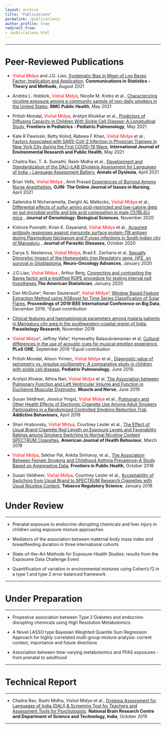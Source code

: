 ```yaml
---
layout: archive
title: "Publications"
permalink: /publications/
author_profile: true
redirect_from: 
- /publications.html
---
```


--- 

# Peer-Reviewed Publications

* <span style="text-align: justify"> <span style ="color:red">Vishal Midya</span> and J.G. Liao, <span style ="color:purple"> [Systematic Bias in Mean of Log Bayes Factor: Implication and Application](https://www.tandfonline.com/doi/full/10.1080/03610926.2021.1970768)</span>, **Communications in Statistics - Theory and Methods**, August 2021 </span>

*  <span style="text-align: justify"> Andréa L. Hobkirk, <span style ="color:red">Vishal Midya</span>, Nicolle M. Krebs et al.,  <span style ="color:purple"> [Characterizing nicotine exposure among a community sample of non-daily smokers in the United States](https://doi.org/10.1186/s12889-021-11052-9)</span>, **BMC Public Health**, May 2021 </span>

* <span style="text-align: justify"> Pritish Mondal, <span style ="color:red">Vishal Midya</span>, Arshjot Khokhar et al.,  <span style ="color:purple"> [Predictors of Diffusing Capacity in Children With Sickle Cell Disease: A Longitudinal Study](https://doi.org/10.3389/fped.2021.678174)</span>, **Frontiers in Pediatrics - Pediatric Pulmonology**, May 2021 </span>

* <span style="text-align: justify"> Kate R Pawloski, Betty Kolod, Rabeea F Khan, <span style ="color:red">Vishal Midya</span> et al., <span style ="color:purple"> [Factors Associated with SARS-CoV-2 Infection in Physician Trainees in New York City during the First COVID-19 Wave](https://www.mdpi.com/1660-4601/18/10/5274)</span>, **International Journal of Environmental Research and Public Health**, May 2021 </span>
  
* <span style="text-align: justify"> Chaitra Rao, T. A. Sumathi, Rashi Midha et al., <span style ="color:purple"> [Development and Standardization of the DALI-iLAB (Dyslexia Assessment for Languages of India – Language Assessment Battery](https://link.springer.com/article/10.1007/s11881-021-00227-z)</span>, **Annals of Dyslexia**, April 2021 </span>

* <span style="text-align: justify"> Brian Vells, <span style ="color:red">Vishal Midya</span> , Amit Prasad <span style ="color:purple"> [Experiences of Burnout Among Nurse Anesthetists](https://ojin.nursingworld.org/MainMenuCategories/ANAMarketplace/ANAPeriodicals/OJIN/TableofContents/Vol-26-2021/No2-May-2021/Articles-Previous-Topics/Burnout-Among-Nurse-Anesthetists.html)</span>, **OJIN: The Online Journal of Issues in Nursing**, April 2021 </span>

*  <span style="text-align: justify"> Sailendra N Nichenametla, Dwight AL Mattocks, <span style ="color:red">Vishal Midya</span> et al., <span style ="color:purple"> [Differential effects of sulfur amino acid-restricted and low-calorie diets on gut microbial profile and bile acid composition in male C57BL6/J mice](https://academic.oup.com/biomedgerontology/advance-article/doi/10.1093/gerona/glaa270/5940738) </span>, **Journal of Gerontology: Biological Sciences**, November 2020 </span> 

* <span style="text-align: justify"> Kishore Punnath; Kiran K. Dayanand; <span style ="color:red">Vishal Midya</span> et al., <span style ="color:purple"> [Acquired antibody responses against merozoite surface protein-119 antigen during Plasmodium falciparum and P.vivax infections in South Indian city of Mangaluru](https://link.springer.com/article/10.1007%2Fs12639-020-01288-4) </span>, **Journal of Parasitic Diseases**, October 2020 </span>

* <span style="text-align: justify"> Darya S. Nesterova, <span style ="color:red">Vishal Midya</span>, Brad E. Zacharia et al, <span style ="color:purple"> [Sexually Dimorphic Impact of the Homeostatic Iron Regulatory gene, _HFE_, on survival in Glioblastoma](https://academic.oup.com/noa/advance-article/doi/10.1093/noajnl/vdaa001/5696853)</span>, **Neuro-Oncology Advances**, January 2020 </span>

* <span style="text-align: justify"> J.G.Liao, <span style ="color:red">Vishal Midya</span> , Arthur Berg,<span style ="color:purple"> [Connecting and contrasting the Bayes factor and a modified ROPE procedure for testing interval null hypotheses](https://doi.org/10.1080/00031305.2019.1701550)</span>,**The American Statistician**, January 2020 </span>

* <span style="text-align: justify"> Dan McGuire^, Renan Sauteraud^, <span style ="color:red">Vishal Midya</span>^, <span style ="color:purple"> [Window Based Feature Extraction Method using XGBoost for Time Series Classification of Solar Flares](https://ieeexplore.ieee.org/document/9006212)</span>,  **Proceedings of 2019 IEEE International Conference on Big Data**, December 2019, ^_Equal contribution_</span>

* <span style="text-align: justify"> <span style ="color:purple">[Clinical features and haematological parameters among malaria patients in Mangaluru city area in the southwestern coastal region of India](https://doi.org/10.1007/s00436-019-06540-2)</span>, **Parasitology Research**, November 2019 </span>

* <span style="text-align: justify"> <span style ="color:red">Vishal Midya</span>^, Jeffrey Valla^, Hymavathy Balasubramanian et al, <span style ="color:purple"> [Cultural differences in the use of acoustic cues for musical emotion experience](https://doi.org/10.1371/journal.pone.0222380)</span>, **PLoS ONE**, September 2019 ^_Equal contribution_</span>

* <span style="text-align: justify"> Pritish Mondal, Alison Yirinec, <span style ="color:red">Vishal Midya</span> et al.,<span style ="color:purple"> [Diagnostic value of spirometry vs. impulse oscillometry: A comparative study in children with sickle cell disease](https://onlinelibrary.wiley.com/doi/abs/10.1002/ppul.24382)</span>, **Pediatric Pulmonology**, June 2019. </span>

* <span style="text-align: justify"> Arshjot Khokar, Athira Nair, <span style ="color:red">Vishal Midya</span> et al,<span style ="color:purple"> [The Association between Pulmonary Function and Left Ventricular Volume and Function in Duchenne Muscular Dystrophy](https://doi.org/10.1002/mus.26623)</span>, **Muscle and Nerve**, June 2019 </span>


* <span style="text-align: justify"> Susan Veldheer, Jessica Yingst, <span style ="color:red">Vishal Midya</span> et al.,<span style ="color:purple"> [Pulmonary and Other Health Effects of Electronic Cigarette Use Among Adult Smokers Participating in a Randomized Controlled Smoking Reduction Trial](https://doi.org/10.1016/j.addbeh.2018.10.041)</span>, **Addictive Behaviours**, April 2019 </span>

* <span style="text-align: justify"> Shari Hrabovsky, <span style ="color:red">Vishal Midya</span>, Courtney Lester et al.,<span style ="color:purple"> [The Effect of Usual Brand Cigarette Rod Length on Exposure Levels and Favorability Ratings among Smokers Switching to Normal Nicotine Content SPECTRUM Cigarettes](https://doi.org/10.5993/AJHB.43.2.14)</span>, **American Journal of Health Behaviour**, March 2019 </span>

* <span style="text-align: justify"> <span style ="color:red">Vishal Midya</span>, Sekhar Pal, Ankita Sinharoy, et al.,<span style ="color:purple"> [The Association Between Female Smoking and Childhood Asthma Prevalence–A Study Based on Aggregative Data](https://doi.org/10.3389/fpubh.2018.00295)</span>, **Frontiers in Public Health**, October 2018 </span>

* <span style="text-align: justify"> Susan Veldheer, <span style ="color:red">Vishal Midya</span>, Courtney Lester et al.,<span style ="color:purple"> [Acceptability of Switching from Usual Brand to SPECTRUM Research Cigarettes with Usual Nicotine Content](https://doi.org/10.18001/TRS.4.1.4)</span>, **Tobacco Regulatory Science**, January 2018 </span>



# Under Review

--- 

* <span style="text-align: justify"> Prenatal exposure to endocrine-disrupting chemicals and liver injury in children using exposure mixture approaches </span>

* <span style="text-align: justify"> Mediators of the association between maternal body mass index and breastfeeding duration in three international cohorts  </span>

* <span style="text-align: justify"> State-of-the-Art Methods for Exposure-Health Studies: results from the Exposome Data Challenge Event </span>

* <span style="text-align: justify"> Quantification of variation in environmental mixtures using Cohen’s f2 in a type 1 and type 2 error balanced framework </span>

---

# Under Preparation

---

* <span style="text-align: justify"> Propestive association between Type 2 Diabetes and endocrine-disrupting chemicals using High Resolution Metabolomics </span>

* <span style="text-align: justify"> A Novel LASSO type Bayesian Weighted Quantile Sum Regression Approach for highly correlated multi-group mixture analysis: current context, importance and future directions </span>

* <span style="text-align: justify"> Association between time-varying metabolomics and PFAS exposures - from prenatal to adulthood </span>

---

# Technical Report 

---

* <span style="text-align: justify"> Chaitra Rao, Rashi Midha, _Vishal Midya_ et al.,<span style ="color:purple"> [Dyslexia Assessment for Languages of India (DALI) & Screening Tool for Teachers and Assessment Tools for Psychologists](http://14.139.62.11/DALI/index.php)</span>. **National Brain Research Centre and Department of Science and Technology, India**, October 2015 </span>

---

